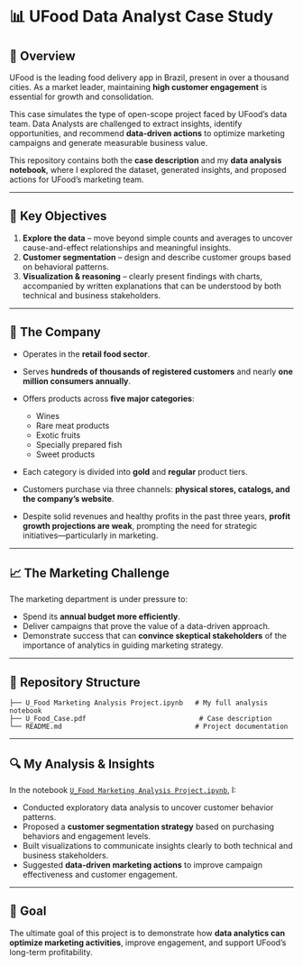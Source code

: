 # 📊 UFood Data Analyst Case Study

## 📌 Overview

UFood is the leading food delivery app in Brazil, present in over a thousand cities. As a market leader, maintaining **high customer engagement** is essential for growth and consolidation.

This case simulates the type of open-scope project faced by UFood’s data team. Data Analysts are challenged to extract insights, identify opportunities, and recommend **data-driven actions** to optimize marketing campaigns and generate measurable business value.

This repository contains both the **case description** and my **data analysis notebook**, where I explored the dataset, generated insights, and proposed actions for UFood’s marketing team.

---

## 🎯 Key Objectives

1. **Explore the data** – move beyond simple counts and averages to uncover cause-and-effect relationships and meaningful insights.
2. **Customer segmentation** – design and describe customer groups based on behavioral patterns.
3. **Visualization & reasoning** – clearly present findings with charts, accompanied by written explanations that can be understood by both technical and business stakeholders.

---

## 🏢 The Company

* Operates in the **retail food sector**.
* Serves **hundreds of thousands of registered customers** and nearly **one million consumers annually**.
* Offers products across **five major categories**:

  * Wines
  * Rare meat products
  * Exotic fruits
  * Specially prepared fish
  * Sweet products
* Each category is divided into **gold** and **regular** product tiers.
* Customers purchase via three channels: **physical stores, catalogs, and the company’s website**.
* Despite solid revenues and healthy profits in the past three years, **profit growth projections are weak**, prompting the need for strategic initiatives—particularly in marketing.

---

## 📈 The Marketing Challenge

The marketing department is under pressure to:

* Spend its **annual budget more efficiently**.
* Deliver campaigns that prove the value of a data-driven approach.
* Demonstrate success that can **convince skeptical stakeholders** of the importance of analytics in guiding marketing strategy.

---

## 📂 Repository Structure

```
├── U_Food Marketing Analysis Project.ipynb   # My full analysis notebook
├── U_Food_Case.pdf                            # Case description
└── README.md                                 # Project documentation
```

---

## 🔍 My Analysis & Insights

In the notebook [`U_Food Marketing Analysis Project.ipynb`](U_Food%20Marketing%20Analysis%20Project.ipynb), I:

* Conducted exploratory data analysis to uncover customer behavior patterns.
* Proposed a **customer segmentation strategy** based on purchasing behaviors and engagement levels.
* Built visualizations to communicate insights clearly to both technical and business stakeholders.
* Suggested **data-driven marketing actions** to improve campaign effectiveness and customer engagement.

---

## 🚀 Goal

The ultimate goal of this project is to demonstrate how **data analytics can optimize marketing activities**, improve engagement, and support UFood’s long-term profitability.
